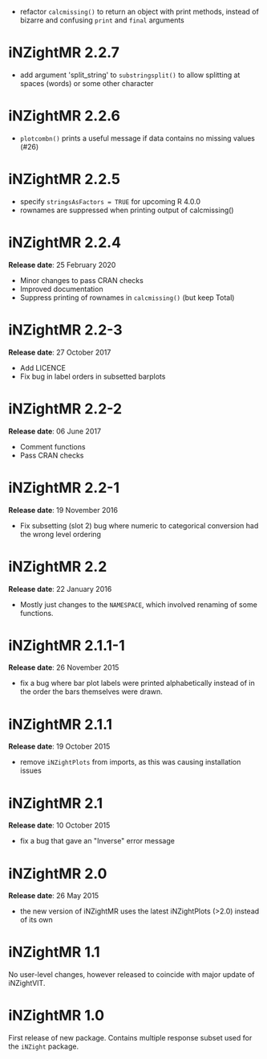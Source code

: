 - refactor `calcmissing()` to return an object with print methods, instead of bizarre and confusing `print` and `final` arguments

# iNZightMR 2.2.7

- add argument 'split_string' to `substringsplit()` to allow splitting at spaces (words) or some other character

# iNZightMR 2.2.6

- `plotcombn()` prints a useful message if data contains no missing values (#26)

# iNZightMR 2.2.5

- specify `stringsAsFactors = TRUE` for upcoming R 4.0.0
- rownames are suppressed when printing output of calcmissing()

# iNZightMR 2.2.4

**Release date**: 25 February 2020

- Minor changes to pass CRAN checks
- Improved documentation
- Suppress printing of rownames in `calcmissing()` (but keep Total)

# iNZightMR 2.2-3

**Release date**: 27 October 2017

- Add LICENCE
- Fix bug in label orders in subsetted barplots

# iNZightMR 2.2-2

**Release date**: 06 June 2017

- Comment functions
- Pass CRAN checks

# iNZightMR 2.2-1

**Release date**: 19 November 2016

- Fix subsetting (slot 2) bug where numeric to categorical conversion had the wrong level ordering

# iNZightMR 2.2

**Release date**: 22 January 2016

- Mostly just changes to the `NAMESPACE`, which involved renaming of some functions.

# iNZightMR 2.1.1-1

**Release date**: 26 November 2015

- fix a bug where bar plot labels were printed alphabetically instead
  of in the order the bars themselves were drawn.

# iNZightMR 2.1.1

**Release date**: 19 October 2015

- remove `iNZightPlots` from imports, as this was causing installation issues

# iNZightMR 2.1

**Release date**: 10 October 2015

- fix a bug that gave an "Inverse" error message

# iNZightMR 2.0

**Release date**: 26 May 2015

- the new version of iNZightMR uses the latest iNZightPlots (>2.0) instead of its own

# iNZightMR 1.1

No user-level changes, however released to coincide with major update of iNZightVIT.

# iNZightMR 1.0

First release of new package.
Contains multiple response subset used for the `iNZight` package.
